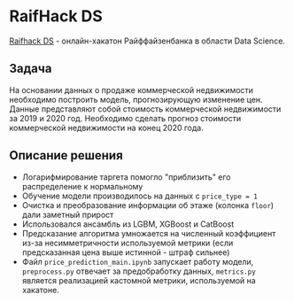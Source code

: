 # RaifHack DS
[Raifhack DS](https://raifhack.ru/) - онлайн-хакатон Райффайзенбанка в области Data Science.
## Задача
На основании данных о продаже коммерческой недвижимости необходимо построить модель, прогнозирующую изменение цен. Данные представляют собой стоимость коммерческой недвижимости за 2019 и 2020 год. Необходимо сделать прогноз стоимости коммерческой недвижимости на конец 2020 года.

## Описание решения
- Логарифмирование таргета помогло "приблизить" его распределение к нормальному
- Обучение модели производилось на данных с `price_type = 1`
- Очистка и преобразование информации об этаже (колонка `floor`) дали заметный прирост
- Использовался ансамбль из LGBM, XGBoost и CatBoost
- Предсказание алгоритма умножается на численный коэффициент из-за несимметричности используемой метрики (если предсказанная цена выше истинной - штраф сильнее)
- Файл `price_prediction_main.ipynb` запускает работу модели, `preprocess.py` отвечает за предобработку данных, `metrics.py` является реализацией кастомной метрики, используемой на хакатоне.
